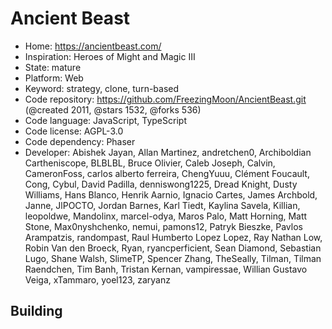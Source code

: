 # Ancient Beast

- Home: https://ancientbeast.com/
- Inspiration: Heroes of Might and Magic III
- State: mature
- Platform: Web
- Keyword: strategy, clone, turn-based
- Code repository: https://github.com/FreezingMoon/AncientBeast.git (@created 2011, @stars 1532, @forks 536)
- Code language: JavaScript, TypeScript
- Code license: AGPL-3.0
- Code dependency: Phaser
- Developer: Abishek Jayan, Allan Martinez, andretchen0, Archiboldian Cartheniscope, BLBLBL, Bruce Olivier, Caleb Joseph, Calvin, CameronFoss, carlos alberto ferreira, ChengYuuu, Clément Foucault, Cong, Cybul, David Padilla, denniswong1225, Dread Knight, Dusty Williams, Hans Blanco, Henrik Aarnio, Ignacio Cartes, James Archbold, Janne, JlPOCTO, Jordan Barnes, Karl Tiedt, Kaylina Savela, Killian, leopoldwe, Mandolinx, marcel-odya, Maros Palo, Matt Horning, Matt Stone, Max0nyshchenko, nemui, pamons12, Patryk Bieszke, Pavlos Arampatzis, randompast, Raul Humberto Lopez Lopez, Ray Nathan Low, Robin Van den Broeck, Ryan, ryancperficient, Sean Diamond, Sebastian Lugo, Shane Walsh, SlimeTP, Spencer Zhang, TheSeally, Tilman, Tilman Raendchen, Tim Banh, Tristan Kernan, vampiressae, Willian Gustavo Veiga, xTammaro, yoel123, zaryanz

## Building
